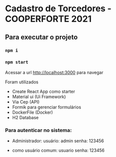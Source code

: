 # Cadastro de Torcedores - COOPERFORTE 2021

## Para executar o projeto

### `npm i`
### `npm start`

Acessar a url [http://localhost:3000](http://localhost:3000) para navegar

Foram utilizados
* Create React App como starter
* Material ui (Ui Framework)
* Via Cep (API)
* Formik para gerenciar formulários
* DockerFile (Docker)
* H2 Database

### Para autenticar no sistema:

* Administrador:
    usuário: admin
	senha: 123456
	
* como usuário comum: 
    usuario
	senha: 123456

